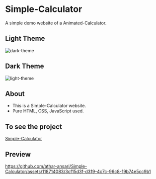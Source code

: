 # Simple-Calculator
A simple demo website of a Animated-Calculator.
## Light Theme
![dark-theme](https://github.com/athar-ansari/Simple-Calculator/assets/118714083/3f5c63de-05fc-4865-a851-ccb3364903ab)
## Dark Theme
![light-theme](https://github.com/athar-ansari/Simple-Calculator/assets/118714083/18e39d5d-d682-4d98-a4ef-19cbd846e980)
## About
 - This is a Simple-Calculator website.
 - Pure HTML, CSS, JavaScript used.

## To see the project
[Simple-Calculator](https://simple-calculator0a.netlify.app)

## Preview
https://github.com/athar-ansari/Simple-Calculator/assets/118714083/3cf15d3f-d319-4c7c-96c8-19b74e5cc9b1
